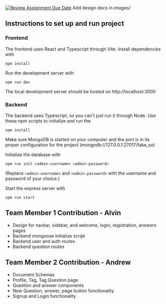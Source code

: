 [![Review Assignment Due Date](https://classroom.github.com/assets/deadline-readme-button-24ddc0f5d75046c5622901739e7c5dd533143b0c8e959d652212380cedb1ea36.svg)](https://classroom.github.com/a/tRxoBzS5)
Add design docs in *images/*

## Instructions to set up and run project
### Frontend
The frontend uses React and Typescript through Vite. Install dependencies with
```shell
npm install
```

Run the development server with
```shell
npm run dev
```
The local development server should be hosted on http://localhost:3000

### Backend
The backend uses Typescript, so you can't just run it through Node. Use these npm scripts to initialize and run the
```shell
npm install
```
Make sure MongoDB is started on your computer and the port is in its proper configuration for the project (mongodb://127.0.0.1:27017/fake_so)

Initialize the database with
```shell
npm run init <admin-username> <admin-password>
```
(Replace `<admin-username>` and `<admin-password>` with the username and password of your choice.)

Start the express server with
```shell
npm run start
```

## Team Member 1 Contribution - Alvin
- Design for navbar, sidebar, and welcome, login, registration, answers pages
- Backend mongoose initialize script
- Backend user and auth routes
- Backend question routes

## Team Member 2 Contribution - Andrew
- Document Schemas
- Profile, Tag, Tag Question page
- Question and answer components
- New Question, answer, page button functionality
- Signup and Login functionality
